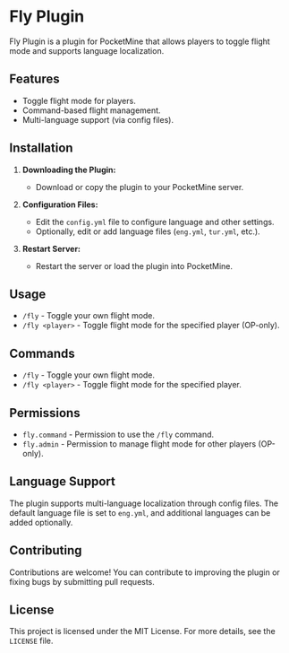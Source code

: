 # Fly Plugin

Fly Plugin is a plugin for PocketMine that allows players to toggle flight mode and supports language localization.

## Features

- Toggle flight mode for players.
- Command-based flight management.
- Multi-language support (via config files).

## Installation

1. **Downloading the Plugin:**
    - Download or copy the plugin to your PocketMine server.

2. **Configuration Files:**
    - Edit the `config.yml` file to configure language and other settings.
    - Optionally, edit or add language files (`eng.yml`, `tur.yml`, etc.).

3. **Restart Server:**
    - Restart the server or load the plugin into PocketMine.

## Usage

- `/fly` - Toggle your own flight mode.
- `/fly <player>` - Toggle flight mode for the specified player (OP-only).

## Commands

- `/fly` - Toggle your own flight mode.
- `/fly <player>` - Toggle flight mode for the specified player.

## Permissions

- `fly.command` - Permission to use the `/fly` command.
- `fly.admin` - Permission to manage flight mode for other players (OP-only).

## Language Support

The plugin supports multi-language localization through config files. The default language file is set to `eng.yml`, and additional languages can be added optionally.

## Contributing

Contributions are welcome! You can contribute to improving the plugin or fixing bugs by submitting pull requests.

## License

This project is licensed under the MIT License. For more details, see the `LICENSE` file.
